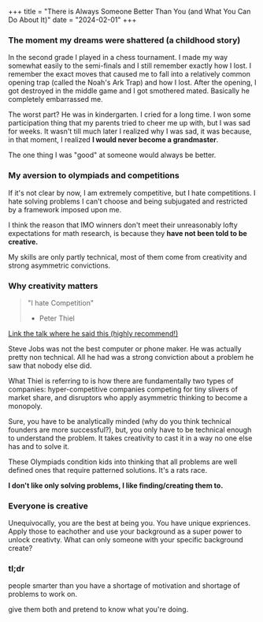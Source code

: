 +++
title = "There is Always Someone Better Than You (and What You Can Do About It)"
date = "2024-02-01"
+++

### The moment my dreams were shattered (a childhood story)
In the second grade I played in a chess tournament. I made my way somewhat easily to the semi-finals and I still remember exactly how I lost. I remember the exact moves that caused me to fall into a relatively common opening trap (called the Noah's Ark Trap) and how I lost. After the opening, I got destroyed in the middle game and I got smothered mated. Basically he completely embarrassed me. 

The worst part? He was in kindergarten. I cried for a long time. I won some participation thing that my parents tried to cheer me up with, but I was sad for weeks. It wasn't till much later I realized why I was sad, it was because, in that moment, I realized **I would never become a grandmaster**. 

The one thing I was "good" at someone would always be better. 

### My aversion to olympiads and competitions
If it's not clear by now, I am extremely competitive, but I hate competitions. I hate solving problems I can't choose and being subjugated and restricted by a framework imposed upon me. 

I think the reason that IMO winners don't meet their unreasonably lofty expectations for math research, is because they **have not been told to be creative.**

My skills are only partly technical, most of them come from creativity and strong asymmetric convictions.

### Why creativity matters
> "I hate Competition"
> - Peter Thiel

[Link the talk where he said this (highly recommend!)](https://youtu.be/3Fx5Q8xGU8k?si=BweNWg2vDfdA_OvQ)

Steve Jobs was not the best computer or phone maker. He was actually pretty non technical. All he had was a strong conviction about a problem he saw that nobody else did. 

What Thiel is referring to is how there are fundamentally two types of companies: hyper-competitive companies competing for tiny slivers of market share, and disruptors who apply asymmetric thinking to become a monopoly.

Sure, you have to be analytically minded (why do you think technical founders are more successful?), but, you only have to be technical enough to understand the problem. It takes creativity to cast it in a way no one else has and to solve it.

These Olympiads condition kids into thinking that all problems are well defined ones that require patterned solutions. It's a rats race. 

**I don't like only solving problems, I like finding/creating them to.**

### Everyone is creative
Unequivocally, you are the best at being you. You have unique expriences. Apply those to eachother and use your background as a super power to unlock creativty. What can only someone with your specific background create?

### tl;dr
people smarter than you have a shortage of motivation and shortage of problems to work on. 

give them both and pretend to know what you're doing. 
